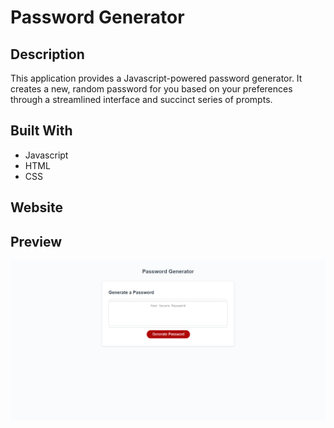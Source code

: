 # Password Generator
## Description
This application provides a Javascript-powered password generator.
It creates a new, random password for you based on your preferences through a streamlined interface and succinct series of prompts.

## Built With
* Javascript
* HTML
* CSS

## Website


## Preview
![Password Generator](./screenshot.png)